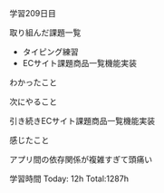 学習209日目

取り組んだ課題一覧

- タイピング練習
- ECサイト課題商品一覧機能実装

わかったこと

次にやること

引き続きECサイト課題商品一覧機能実装

感じたこと

アプリ間の依存関係が複雑すぎて頭痛い

学習時間 Today: 12h Total:1287h